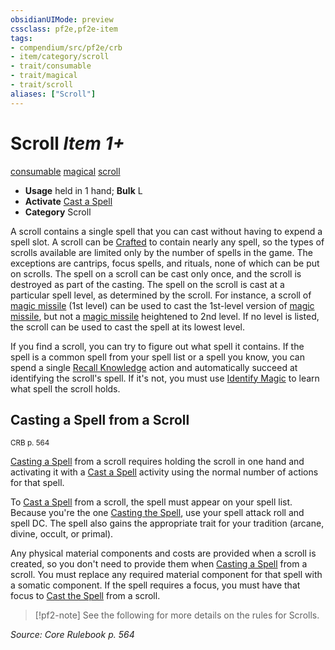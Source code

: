 ```yaml
---
obsidianUIMode: preview
cssclass: pf2e,pf2e-item
tags:
- compendium/src/pf2e/crb
- item/category/scroll
- trait/consumable
- trait/magical
- trait/scroll
aliases: ["Scroll"]
---
```

# Scroll *Item 1+*  
[consumable](/rules/traits/consumable.md)  [magical](/rules/traits/magical.md)  [scroll](/rules/traits/scroll.md)  

- **Usage** held in 1 hand; **Bulk** L
- **Activate** [Cast a Spell](/rules/actions/cast-a-spell.md)
- **Category** Scroll

A scroll contains a single spell that you can cast without having to expend a spell slot. A scroll can be [Crafted](/rules/actions/craft.md) to contain nearly any spell, so the types of scrolls available are limited only by the number of spells in the game. The exceptions are cantrips, focus spells, and rituals, none of which can be put on scrolls. The spell on a scroll can be cast only once, and the scroll is destroyed as part of the casting. The spell on the scroll is cast at a particular spell level, as determined by the scroll. For instance, a scroll of [magic missile](/compendium/spells/magic-missile.md) (1st level) can be used to cast the 1st-level version of [magic missile](/compendium/spells/magic-missile.md), but not a [magic missile](/compendium/spells/magic-missile.md) heightened to 2nd level. If no level is listed, the scroll can be used to cast the spell at its lowest level.

If you find a scroll, you can try to figure out what spell it contains. If the spell is a common spell from your spell list or a spell you know, you can spend a single [Recall Knowledge](/rules/actions/recall-knowledge.md) action and automatically succeed at identifying the scroll's spell. If it's not, you must use [Identify Magic](/rules/actions/identify-magic.md) to learn what spell the scroll holds.

## Casting a Spell from a Scroll
<sup>CRB p. 564</sup>

[Casting a Spell](/rules/actions/cast-a-spell.md) from a scroll requires holding the scroll in one hand and activating it with a [Cast a Spell](/rules/actions/cast-a-spell.md) activity using the normal number of actions for that spell.

To [Cast a Spell](/rules/actions/cast-a-spell.md) from a scroll, the spell must appear on your spell list. Because you're the one [Casting the Spell](/rules/actions/cast-a-spell.md), use your spell attack roll and spell DC. The spell also gains the appropriate trait for your tradition (arcane, divine, occult, or primal).

Any physical material components and costs are provided when a scroll is created, so you don't need to provide them when [Casting a Spell](/rules/actions/cast-a-spell.md) from a scroll. You must replace any required material component for that spell with a somatic component. If the spell requires a focus, you must have that focus to [Cast the Spell](/rules/actions/cast-a-spell.md) from a scroll.

> [!pf2-note]
> See the following for more details on the rules for Scrolls.

*Source: Core Rulebook p. 564*